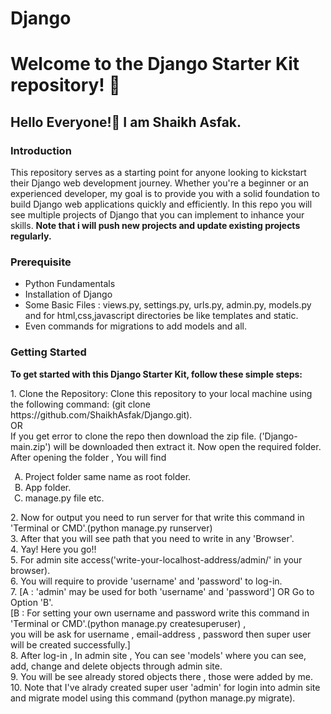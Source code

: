 # Django

<h1>Welcome to the Django Starter Kit repository! 🚀</h1>

<h2>Hello Everyone!🙌 I am Shaikh Asfak.</h2>

<h3>Introduction</h3>
<p>This repository serves as a starting point for anyone looking to kickstart their Django web development journey.
Whether you're a beginner or an experienced developer, my goal is to provide you with a solid foundation to build Django web applications quickly and efficiently.
In this repo you will see multiple projects of Django that you can implement to inhance your skills.
<b>Note that i will push new projects and update existing projects regularly.</b></p>

<h3>Prerequisite</h3>
<p><ul>
        <li>Python Fundamentals</li>
        <li>Installation of Django</li>
        <li>Some Basic Files : views.py, settings.py, urls.py, admin.py, models.py and for html,css,javascript directories be like templates and static.</li>
        <li>Even commands for migrations to add models and all.</li>
    </ul>
</p>

<h3>Getting Started</h3>
<b>To get started with this Django Starter Kit, follow these simple steps:</b>
<p>
    1. Clone the Repository: Clone this repository to your local machine using the following command: (git clone https://github.com/ShaikhAsfak/Django.git).<br>
         OR <br> 
       If you get error to clone the repo then download the zip file. ('Django-main.zip') will be downloaded then extract it. Now open the required folder.<br>
       After opening the folder , You will find 
      		<ol type="A">
                <li>Project folder same name as root folder.</li>
          		<li>App folder.</li>
          		<li>manage.py file etc.</li>
            </ol>
  2. Now for output you need to run server for that write this command in 'Terminal or CMD'.(python manage.py runserver)<br>
  3. After that you will see path that you need to write in any 'Browser'.<br>
  4. Yay! Here you go!!<br>
  5. For admin site access('write-your-localhost-address/admin/' in your browser).<br>
  6. You will require to provide 'username' and 'password' to log-in.<br>
  7. [A : 'admin' may be used for both 'username' and 'password'] OR Go to Option 'B'.<br>
     [B : For setting your own username and password write this command in 'Terminal or CMD'.(python manage.py createsuperuser) ,<br>
  		you will be ask for username , email-address , password then super user will be created successfully.]<br>
  8. After log-in , In admin site , You can see 'models' where you can see, add, change and delete objects through admin site.<br>
  9. You will be see already stored objects there , those were added by me.<br>
  10. Note that I've alrady created super user 'admin' for login into admin site and migrate model using this command (python manage.py migrate).
</p>
